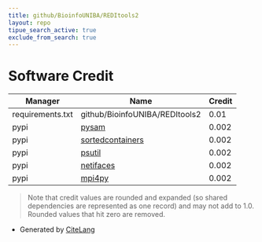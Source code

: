 ```yaml
---
title: github/BioinfoUNIBA/REDItools2
layout: repo
tipue_search_active: true
exclude_from_search: true
---
```

# Software Credit

|Manager|Name|Credit|
|-------|----|------|
|requirements.txt|github/BioinfoUNIBA/REDItools2|0.01|
|pypi|[pysam](https://github.com/pysam-developers/pysam)|0.002|
|pypi|[sortedcontainers](http://www.grantjenks.com/docs/sortedcontainers/)|0.002|
|pypi|[psutil](https://github.com/giampaolo/psutil)|0.002|
|pypi|[netifaces](https://github.com/al45tair/netifaces)|0.002|
|pypi|[mpi4py](https://github.com/mpi4py/mpi4py/)|0.002|


> Note that credit values are rounded and expanded (so shared dependencies are represented as one record) and may not add to 1.0. Rounded values that hit zero are removed.


- Generated by [CiteLang](https://github.com/vsoch/citelang)
